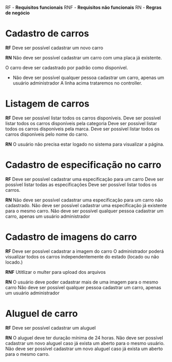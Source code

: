 RF - **Requisitos funcionais**
RNF - **Requisitos não funcionais**
RN - **Regras de negócio**

# Cadastro de carros

**RF**
Deve ser possível cadastrar um novo carro
<!-- Deve ser possível listar todas as categorias. -->

<!-- **RNF** -->
**RN**
Não deve ser possível cadastrar um carro com uma placa já existente.

O carro deve ser cadastrado por padrão como disponível.
 * Não deve ser possível qualquer pessoa cadastrar um carro, apenas um usuário administrador
A linha acima trataremos no controller.

# Listagem de carros

**RF**
Deve ser possível listar todos os carros disponíveis.
Deve ser possível listar todos os carros disponíveis pela categoria
Deve ser possível listar todos os carros disponíveis pela marca.
Deve ser possível listar todos os carros disponíveis pelo nome do carro.

**RN**
O usuário não precisa estar logado no sistema para visualizar a página.

# Cadastro de especificação no carro

**RF**
Deve ser possível cadastrar uma especificação para um carro
Deve ser possível listar todas as especificações
Deve ser possível listar todos os carros.


**RN**
Não deve ser possível cadastrar uma especificação para um carro não cadastrado.
Não deve ser possível cadastrar uma especificação já existente para o mesmo carro.
Não deve ser possível qualquer pessoa cadastrar um carro, apenas um usuário administrador

# Cadastro de imagens do carro

**RF**
Deve ser possível cadastrar a imagem do carro
O administrador poderá visualizar todos os carros independentemente do estado (locado ou não locado.)

**RNF**
Utitlizar o multer para upload dos arquivos

**RN**
O usuário deve poder cadastrar mais de uma imagem para o mesmo carro
Não deve ser possível qualquer pessoa cadastrar um carro, apenas um usuário administrador

# Aluguel de carro

**RF**
Deve ser possível cadastrar um aluguel

**RN**
O aluguel deve ter duração mínima de 24 horas.
Não deve ser possível cadastrar um novo aluguel caso já exista um aberto para o mesmo usuário.
Não deve ser possível cadastrar um novo aluguel caso já exista um aberto para o mesmo carro.

